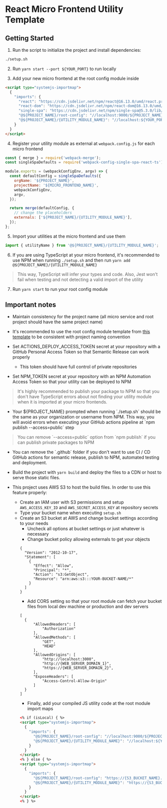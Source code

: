 # React Micro Frontend Utility Template

## Getting Started

1. Run the script to initialize the project and install dependencies:

```bash
./setup.sh
```

2. Run `yarn start --port ${YOUR_PORT}` to run locally

3. Add your new micro frontend at the root config module inside

```html
<script type="systemjs-importmap">
  {
    "imports": {
      "react": "https://cdn.jsdelivr.net/npm/react@16.13.0/umd/react.production.min.js",
      "react-dom": "https://cdn.jsdelivr.net/npm/react-dom@16.13.0/umd/react-dom.production.min.js",
      "single-spa": "https://cdn.jsdelivr.net/npm/single-spa@5.3.0/lib/system/single-spa.min.js",
      "@${PROJECT_NAME}/root-config": "//localhost:9000/${PROJECT_NAME}-root-config.js",
      "@${PROJECT_NAME}/{UTILITY_MODULE_NAME}": "//localhost:${YOUR_PORT}/${PROJECT_NAME}-{UTILITY_MODULE_NAME}.js"
    }
  }
</script>
```

4. Register your utility module as external at `webpack.config.js` for each micro frontend

```js
const { merge } = require('webpack-merge');
const singleSpaDefaults = require('webpack-config-single-spa-react-ts');

module.exports = (webpackConfigEnv, argv) => {
  const defaultConfig = singleSpaDefaults({
    orgName: '${PROJECT_NAME}',
    projectName: '${MICRO_FRONTEND_NAME}',
    webpackConfigEnv,
    argv,
  });

  return merge(defaultConfig, {
    // change the placeholders
    externals: ['${PROJECT_NAME}/{UTILITY_MODULE_NAME}'],
  });
};
```

5. Import your utilities at the micro frontend and use them

```js
import { utilityName } from '@${PROJECT_NAME}/{UTILITY_MODULE_NAME}';
```

6. If you are using TypeScript at your micro frontend, it's recommended to use NPM when running `./setup.sh` and then run `yarn add @${PROJECT_NAME}/{UTILITY_MODULE_NAME}`

> This way, TypeScript will infer your types and code. Also, Jest won't fail when testing and not detecting a valid import of the utility

7. Run `yarn start` to run your root config module

## Important notes

- Maintain consistency for the project name (all micro service and root project should have the same project name)

- It's recommended to use the root config module template from [this template](https://github.com/edwardramirez31/micro-frontend-root-template) to be consistent with project naming convention

- Set ACTIONS_DEPLOY_ACCESS_TOKEN secret at your repository with a GitHub Personal Access Token so that Semantic Release can work properly

  - This token should have full control of private repositories

- Set NPM_TOKEN secret at your repository with an NPM Automation Access Token so that your utility can be deployed to NPM

> It's highly recommended to publish your package to NPM so that you don't have TypeScript errors about not finding your utility module when it is imported at your micro frontends.

- Your ${PROJECT_NAME} prompted when running ´./setup.sh´ should be the same as your organization or username from NPM. This way, you will avoid errors when executing your GitHub actions pipeline at ´npm publish --access=public´ step

> You can remove ´--access=public´ option from ´npm publish´ if you can publish private packages to NPM

- You can remove the ´.github´ folder if you don't want to use CI / CD GitHub actions for semantic release, publish to NPM, automated testing and deployment.

- Build the project with `yarn build` and deploy the files to a CDN or host to serve those static files.

- This project uses AWS S3 to host the build files. In order to use this feature properly:
  - Create an IAM user with S3 permissions and setup `AWS_ACCESS_KEY_ID` and `AWS_SECRET_ACCESS_KEY` at repository secrets
  - Type your bucket name when executing `setup.sh`
  - Create an S3 bucket at AWS and change bucket settings according to your needs
    - Uncheck all options at bucket settings or just whatever is necessary
    - Change bucket policy allowing externals to get your objects
    ```
    {
      "Version": "2012-10-17",
      "Statement": [
        {
          "Effect": "Allow",
          "Principal": "*",
          "Action": "s3:GetObject",
          "Resource": "arn:aws:s3:::YOUR-BUCKET-NAME/*"
        }
      ]
    }
    ```
    - Add CORS setting so that your root module can fetch your bucket files from local dev machine or production and dev servers
    ```
    [
      {
          "AllowedHeaders": [
              "Authorization"
          ],
          "AllowedMethods": [
              "GET",
              "HEAD"
          ],
          "AllowedOrigins": [
              "http://localhost:3000",
              "http://{WEB_SERVER_DOMAIN_1}",
              "https://{WEB_SERVER_DOMAIN_2}",
          ],
          "ExposeHeaders": [
              "Access-Control-Allow-Origin"
          ]
      }
    ]
    ```
    - Finally, add your compiled JS utility code at the root module import maps
    ```html
    <% if (isLocal) { %>
    <script type="systemjs-importmap">
      {
        "imports": {
          "@${PROJECT_NAME}/root-config": "//localhost:9000/${PROJECT_NAME}-root-config.js",
          "@${PROJECT_NAME}/{UTILITY_MODULE_NAME}": "//localhost:${YOUR_PORT}/${PROJECT_NAME}-{UTILITY_MODULE_NAME}.js"
        }
      }
    </script>
    <% } else { %>
    <script type="systemjs-importmap">
      {
        "imports": {
          "@${PROJECT_NAME}/root-config": "https://{S3_BUCKET_NAME}.s3.amazonaws.com/${PROJECT_NAME}-root-config.js",
          "@${PROJECT_NAME}/{UTILITY_MODULE_NAME}": "https://{S3_BUCKET_NAME}.s3.amazonaws.com/${PROJECT_NAME}-{UTILITY_MODULE_NAME}.js"
        }
      }
    </script>
    <% } %>
    ```
